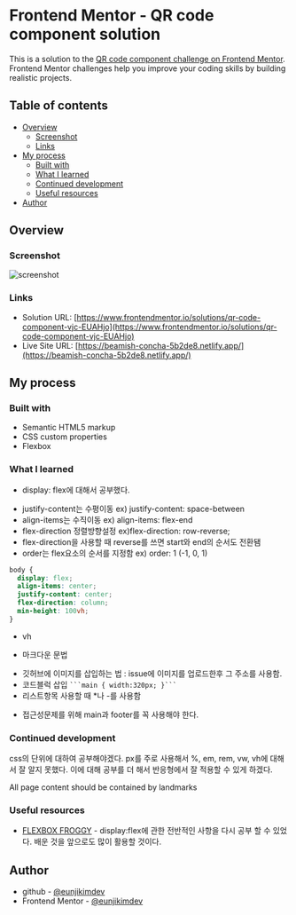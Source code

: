 # Frontend Mentor - QR code component solution

This is a solution to the [QR code component challenge on Frontend Mentor](https://www.frontendmentor.io/challenges/qr-code-component-iux_sIO_H). Frontend Mentor challenges help you improve your coding skills by building realistic projects.

## Table of contents

- [Overview](#overview)
  - [Screenshot](#screenshot)
  - [Links](#links)
- [My process](#my-process)
  - [Built with](#built-with)
  - [What I learned](#what-i-learned)
  - [Continued development](#continued-development)
  - [Useful resources](#useful-resources)
- [Author](#author)

## Overview

### Screenshot

![screenshot](https://user-images.githubusercontent.com/107173877/220589856-3f967919-ad13-4565-b32c-d71af69f1a74.jpg)

### Links

- Solution URL: [https://www.frontendmentor.io/solutions/qr-code-component-vjc-EUAHjo](https://www.frontendmentor.io/solutions/qr-code-component-vjc-EUAHjo)
- Live Site URL: [https://beamish-concha-5b2de8.netlify.app/](https://beamish-concha-5b2de8.netlify.app/)

## My process

### Built with

- Semantic HTML5 markup
- CSS custom properties
- Flexbox

### What I learned

- display: flex에 대해서 공부했다.

* justify-content는 수평이동 ex) justify-content: space-between
* align-items는 수직이동 ex) align-items: flex-end
* flex-direction 정렬방향설정 ex)flex-direction: row-reverse;
* flex-direction을 사용할 때 reverse를 쓰면 start와 end의 순서도 전환됌
* order는 flex요소의 순서를 지정함 ex) order: 1 (-1, 0, 1)

```css
body {
  display: flex;
  align-items: center;
  justify-content: center;
  flex-direction: column;
  min-height: 100vh;
}
```

- vh

- 마크다운 문법

* 깃허브에 이미지를 삽입하는 법 : issue에 이미지를 업로드한후 그 주소를 사용함.
* 코드블럭 삽입 ` ```main { width:320px; }``` `
* 리스트항목 사용할 때 \*나 -를 사용함

- 접근성문제를 위해 main과 footer를 꼭 사용해야 한다.

### Continued development

css의 단위에 대하여 공부해야겠다.
px를 주로 사용해서 %, em, rem, vw, vh에 대해서 잘 알지 못했다.
이에 대해 공부를 더 해서 반응형에서 잘 적용할 수 있게 하겠다.

All page content should be contained by landmarks

### Useful resources

- [FLEXBOX FROGGY](https://flexboxfroggy.com/#ko) - display:flex에 관한 전반적인 사항을 다시 공부 할 수 있었다. 배운 것을 앞으로도 많이 활용할 것이다.

## Author

- github - [@eunjikimdev](https://github.com/eunjikimdev)
- Frontend Mentor - [@eunjikimdev](https://www.frontendmentor.io/profile/eunjikimdev)
